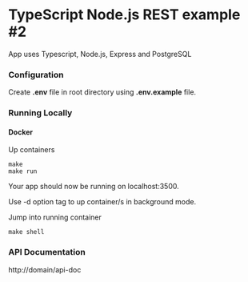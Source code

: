# TypeScript Node.js REST example #2

App uses Typescript, Node.js, Express and PostgreSQL

### Configuration

Create **.env** file in root directory 
using **.env.example** file.

### Running Locally

#### Docker

Up containers

    make
    make run

Your app should now be running on localhost:3500.

Use -d option tag to up container/s in background mode.


Jump into running container

    make shell
    
### API Documentation


http://domain/api-doc